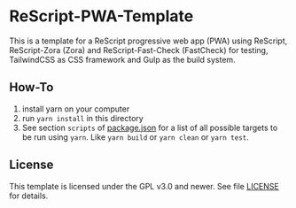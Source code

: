 # ReScript-PWA-Template

This is a template for a ReScript progressive web app (PWA) using ReScript, ReScript-Zora (Zora) and ReScript-Fast-Check (FastCheck) for testing, TailwindCSS as CSS framework and Gulp as the build system.

## How-To

1. install yarn on your computer
2. run `yarn install` in this directory
3. See section `scripts` of [package.json](./package.json) for a list of all possible targets to be run using `yarn`. Like `yarn build` or `yarn clean` or `yarn test`.

## License

This template is licensed under the GPL v3.0 and newer. See file [LICENSE](./LICENSE) for details.
